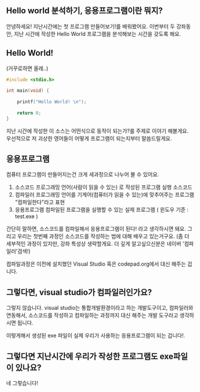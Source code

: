 ## Hello world 분석하기, 응용프로그램이란 뭐지?

안녕하세요! 지난시간에는 첫 프로그램 만들어보기!를 배워봤어요. 이번부터 두 강좌동안, 지난 시간에 작성한 Hello World 프로그램을 분석해보는 시간을 갖도록 해요.


## Hello World!

(거꾸로하면 올레..)

```C
#include <stdio.h> 
 
int main(void) {
    
    printf("Hello World! \n");
 
    return 0;
}
```

지난 시간에 작성한 이 소스는 어떤식으로 동작이 되는가?를 주제로 이야기 해볼게요. 우선적으로 저 괴상한 영어들이 어떻게 프로그램이 되는지부터 말씀드릴게요.


## 응용프로그램
컴퓨터 프로그램이 만들어지는건 크게 세과정으로 나누어 볼 수 있어요.

1. 소스코드
    프로그래밍 언어(사람이 읽을 수 있는) 로 작성된 프로그램 실행 소스코드
2. 컴파일러
    프로그래밍 언어를 기계어(컴퓨터가 읽을 수 있는)에 맞추어주는 프로그램
    "컴파일한다"라고 표현
3. 응용프로그램
    컴파일된 프로그램을 실행할 수 있는 실제 프로그램 ( 윈도우 기준 : test.exe )

간단히 말하면, 소스코드를 컴파일해서 응용프로그램이 된다! 라고 생각하시면 돼요. 그리고 우리는 첫번째 과정인 소스코드를 작성하는 법에 대해 배우고 있는거구요. 
(좀 더 세부적인 과정이 있지만, 강좌 특성상 생략할게요. 더 깊게 알고싶으신분은 네이버 '컴파일러'검색!)

컴파일과정은 이전에 설치했던 Visual Studio 혹은 codepad.org에서 대신 해주는 겁니다.

## 그렇다면, visual studio가 컴파일러인가요? 
그렇지 않습니다. visual studio는 통합개발환경이라고 하는 개발도구이고, 컴파일러와 연동해서, 소스코드를 작성하고 컴파일하는 과정까지 대신 해주는 개발 도구라고 생각하시면 됩니다.

이렇게해서 생성된 exe 파일이 실제 우리가 사용하는 응용프로그램이 되는 겁니다!.


## 그렇다면 지난시간에 우리가 작성한 프로그램도 exe파일이 있나요?
네 그렇습니다!